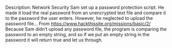 Description: 
Network Security Sam set up a password protection script. He made it load the real password from an 
unencrypted text file and compare it to the password the user enters. However, he neglected to 
upload the password file...
From <https://www.hackthissite.org/missions/basic/2/> 
Because Sam didn’t upload any password file, the program is comparing the password to an empty 
string, and so if we put an empty string in the password it will return true and let us through.

